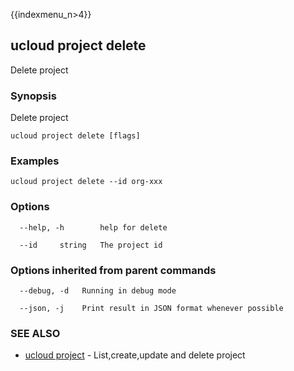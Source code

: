 {{indexmenu_n>4}}

## ucloud project delete

Delete project

### Synopsis

Delete project

```
ucloud project delete [flags]
```

### Examples

```
ucloud project delete --id org-xxx
```

### Options

```
  --help, -h        help for delete 

  --id     string   The project id 

```

### Options inherited from parent commands

```
  --debug, -d   Running in debug mode 

  --json, -j    Print result in JSON format whenever possible 

```

### SEE ALSO

* [ucloud project](software/cli/cmd/ucloud/project)	 - List,create,update and delete project

